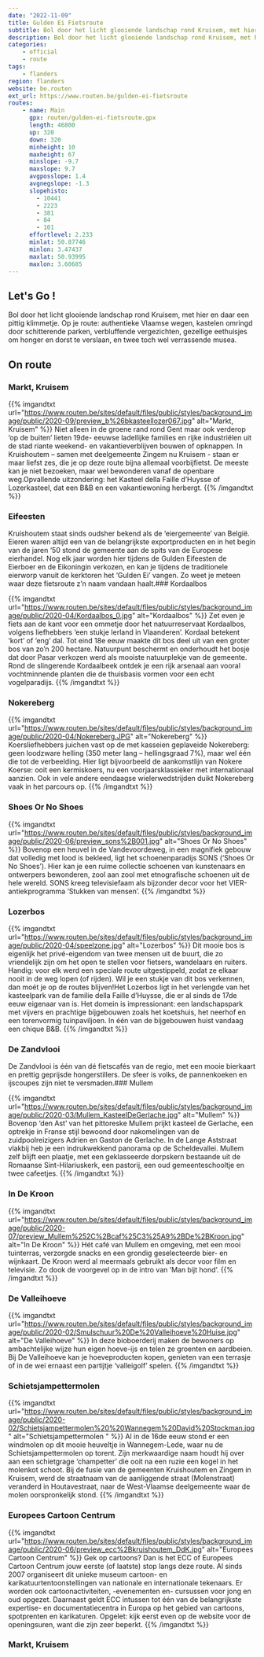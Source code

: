 ```yaml
---
date: "2022-11-09"
title: Gulden Ei Fietsroute
subtitle: Bol door het licht glooiende landschap rond Kruisem, met hier en daar een pittig klimmetje
description: Bol door het licht glooiende landschap rond Kruisem, met hier en daar een pittig klimmetje
categories:
    - official
    - route
tags:
    - flanders
region: flanders
website: be.routen
ext_url: https://www.routen.be/gulden-ei-fietsroute
routes:
    - name: Main
      gpx: routen/gulden-ei-fietsroute.gpx
      length: 46800
      up: 320
      down: 320
      minheight: 10
      maxheight: 67
      minslope: -9.7
      maxslope: 9.7
      avgposslope: 1.4
      avgnegslope: -1.3
      slopehisto:
        - 10441
        - 2223
        - 381
        - 84
        - 101
      effortlevel: 2.233
      minlat: 50.87746
      minlon: 3.47437
      maxlat: 50.93995
      maxlon: 3.60685
---
```


## Let's Go ! 

Bol door het licht glooiende landschap rond Kruisem, met hier en daar een pittig klimmetje. Op je route: authentieke Vlaamse wegen, kastelen omringd door schitterende parken, verbluffende vergezichten, gezellige eethuisjes om honger en dorst te verslaan, en twee toch wel verrassende musea.

## On route

### Markt, Kruisem

{{% imgandtxt url="https://www.routen.be/sites/default/files/public/styles/background_image/public/2020-09/preview_b%26bkasteellozer067.jpg" alt="Markt, Kruisem" %}}
Niet alleen in de groene rand rond Gent maar ook verderop ‘op de buiten’ lieten 19de- eeuwse ladellijke families en rijke industriëlen uit de stad riante weekend- en vakantieverblijven bouwen of opknappen. In Kruishoutem – samen met deelgemeente Zingem nu Kruisem - staan er maar liefst zes, die je op deze route bijna allemaal voorbijfietst. De meeste kan je niet bezoeken, maar wel bewonderen vanaf de openbare weg.Opvallende uitzondering: het Kasteel della Faille d’Huysse of Lozerkasteel, dat een B&B en een vakantiewoning herbergt.
{{% /imgandtxt %}}

### Eifeesten

Kruishoutem staat sinds oudsher bekend als de ‘eiergemeente’ van België. Eieren waren altijd een van de belangrijkste exportproducten en in het begin van de jaren ‘50 stond de gemeente aan de spits van de Europese eierhandel. Nog elk jaar worden hier tijdens de Gulden Eifeesten de Eierboer en de Eikoningin verkozen, en kan je tijdens de traditionele eierworp vanuit de kerktoren het ‘Gulden Ei’ vangen. Zo weet je meteen waar deze fietsroute z’n naam vandaan haalt.### Kordaalbos

{{% imgandtxt url="https://www.routen.be/sites/default/files/public/styles/background_image/public/2020-04/Kordaalbos_0.jpg" alt="Kordaalbos" %}}
Zet even je fiets aan de kant voor een ommetje door het natuurreservaat Kordaalbos, volgens liefhebbers ‘een stukje Ierland in Vlaanderen’. Kordaal betekent ‘kort’ of ‘eng’ dal. Tot eind 18e eeuw maakte dit bos deel uit van een groter bos van zo’n 200 hectare. Natuurpunt beschermt en onderhoudt het bosje dat door Pasar verkozen werd als mooiste natuurplekje van de gemeente. Rond de slingerende Kordaalbeek ontdek je een rijk arsenaal aan vooral vochtminnende planten die de thuisbasis vormen voor een echt vogelparadijs.
{{% /imgandtxt %}}

### Nokereberg

{{% imgandtxt url="https://www.routen.be/sites/default/files/public/styles/background_image/public/2020-04/Nokereberg.JPG" alt="Nokereberg" %}}
Koersliefhebbers juichen vast op de met kasseien geplaveide Nokereberg: geen loodzware helling (350 meter lang – hellingsgraad 7%), maar wel één die tot de verbeelding. Hier ligt bijvoorbeeld de aankomstlijn van Nokere Koerse: ooit een kermiskoers, nu een voorjaarsklassieker met internationaal aanzien. Ook in vele andere eendaagse wielerwedstrijden duikt Nokereberg vaak in het parcours op.
{{% /imgandtxt %}}

### Shoes Or No Shoes

{{% imgandtxt url="https://www.routen.be/sites/default/files/public/styles/background_image/public/2020-06/preview_sons%2B001.jpg" alt="Shoes Or No Shoes" %}}
Bovenop een heuvel in de Vandevoordeweg, in een magnifiek gebouw dat volledig met lood is bekleed, ligt het schoenenparadijs SONS (‘Shoes Or No Shoes’). Hier kan je een ruime collectie schoenen van kunstenaars en ontwerpers bewonderen, zool aan zool met etnografische schoenen uit de hele wereld. SONS kreeg televisiefaam als bijzonder decor voor het VIER-antiekprogramma ‘Stukken van mensen’.
{{% /imgandtxt %}}

### Lozerbos

{{% imgandtxt url="https://www.routen.be/sites/default/files/public/styles/background_image/public/2020-04/speelzone.jpg" alt="Lozerbos" %}}
Dit mooie bos is eigenlijk het privé-eigendom van twee mensen uit de buurt, die zo vriendelijk zijn om het open te stellen voor fietsers, wandelaars en ruiters. Handig: voor elk werd een speciale route uitgestippeld, zodat ze elkaar nooit in de weg lopen (of rijden). Wil je een stukje van dit bos verkennen, dan moét je op de routes blijven!Het Lozerbos ligt in het verlengde van het kasteelpark van de familie della Faille d’Huysse, die er al sinds de 17de eeuw eigenaar van is. Het domein is impressionant: een landschapspark met vijvers en prachtige bijgebouwen zoals het koetshuis, het neerhof en een torenvormig tuinpaviljoen. In één van de bijgebouwen huist vandaag een chique B&B.
{{% /imgandtxt %}}

### De Zandvlooi

De Zandvlooi is één van dé fietscafés van de regio, met een mooie bierkaart en prettig geprijsde hongerstillers. De sfeer is volks, de pannenkoeken en ijscoupes zijn niet te versmaden.### Mullem

{{% imgandtxt url="https://www.routen.be/sites/default/files/public/styles/background_image/public/2020-03/Mullem_KasteelDeGerlache.jpg" alt="Mullem" %}}
Bovenop ‘den Ast’ van het pittoreske Mullem prijkt kasteel de Gerlache, een optrekje in Franse stijl bewoond door nakomelingen van de zuidpoolreizigers Adrien en Gaston de Gerlache. In de Lange Aststraat vlakbij heb je een indrukwekkend panorama op de Scheldevallei. Mullem zelf blijft een plaatje, met een geklasseerde dorpskern bestaande uit de Romaanse Sint-Hilariuskerk, een pastorij, een oud gemeenteschooltje en twee cafeetjes.
{{% /imgandtxt %}}

### In De Kroon

{{% imgandtxt url="https://www.routen.be/sites/default/files/public/styles/background_image/public/2020-07/preview_Mullem%252C%2Bcaf%25C3%25A9%2BDe%2BKroon.jpg" alt="In De Kroon" %}}
Hét café van Mullem en omgeving, met een mooi tuinterras, verzorgde snacks en een grondig geselecteerde bier- en wijnkaart. De Kroon werd al meermaals gebruikt als decor voor film en televisie. Zo dook de voorgevel op in de intro van ‘Man bijt hond’.
{{% /imgandtxt %}}

### De Valleihoeve

{{% imgandtxt url="https://www.routen.be/sites/default/files/public/styles/background_image/public/2020-02/Smulschuur%20De%20Valleihoeve%20Huise.jpg" alt="De Valleihoeve" %}}
In deze bioboerderij maken de bewoners op ambachtelijke wijze hun eigen hoeve-ijs en telen ze groenten en aardbeien. Bij De Valleihoeve kan je hoeveproducten kopen, genieten van een terrasje of in de wei ernaast een partijtje ‘valleigolf’ spelen.
{{% /imgandtxt %}}

### Schietsjampettermolen 

{{% imgandtxt url="https://www.routen.be/sites/default/files/public/styles/background_image/public/2020-02/Schietsjampettermolen%20%20Wannegem%20David%20Stockman.jpg" alt="Schietsjampettermolen " %}}
Al in de 16de eeuw stond er een windmolen op dit mooie heuveltje in Wannegem-Lede, waar nu de Schietsjampettermolen op torent. Zijn merkwaardige naam houdt hij over aan een schietgrage ‘champetter’ die ooit na een ruzie een kogel in het molenkot schoot. Bij de fusie van de gemeenten Kruishoutem en Zingem in Kruisem, werd de straatnaam van de aanliggende straat (Molenstraat) veranderd in Houtavestraat, naar de West-Vlaamse deelgemeente waar de molen oorspronkelijk stond.
{{% /imgandtxt %}}

### Europees Cartoon Centrum

{{% imgandtxt url="https://www.routen.be/sites/default/files/public/styles/background_image/public/2020-06/preview_ecc%2Bkruishoutem_DdK.jpg" alt="Europees Cartoon Centrum" %}}
Gek op cartoons? Dan is het ECC of Europees Cartoon Centrum jouw eerste (of laatste) stop langs deze route. Al sinds 2007 organiseert dit unieke museum cartoon- en karikatuurtentoonstellingen van nationale en internationale tekenaars. Er worden ook cartoonactiviteiten, -evenementen en- cursussen voor jong en oud opgezet. Daarnaast geldt ECC intussen tot één van de belangrijkste expertise- en documentatiecentra in Europa op het gebied van cartoons, spotprenten en karikaturen. Opgelet: kijk eerst even op de website voor de openingsuren, want die zijn zeer beperkt.
{{% /imgandtxt %}}

### Markt, Kruisem


